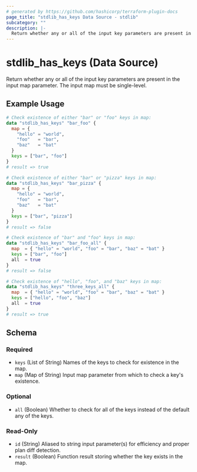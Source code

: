 ```yaml
---
# generated by https://github.com/hashicorp/terraform-plugin-docs
page_title: "stdlib_has_keys Data Source - stdlib"
subcategory: ""
description: |-
  Return whether any or all of the input key parameters are present in the input map parameter. The input map must be single-level.
---
```


# stdlib_has_keys (Data Source)

Return whether any or all of the input key parameters are present in the input map parameter. The input map must be single-level.

## Example Usage

```terraform
# Check existence of either "bar" or "foo" keys in map:
data "stdlib_has_keys" "bar_foo" {
  map = {
    "hello" = "world",
    "foo"   = "bar",
    "baz"   = "bat"
  }
  keys = ["bar", "foo"]
}
# result => true

# Check existence of either "bar" or "pizza" keys in map:
data "stdlib_has_keys" "bar_pizza" {
  map = {
    "hello" = "world",
    "foo"   = "bar",
    "baz"   = "bat"
  }
  keys = ["bar", "pizza"]
}
# result => false

# Check existence of "bar" and "foo" keys in map:
data "stdlib_has_keys" "bar_foo_all" {
  map  = { "hello" = "world", "foo" = "bar", "baz" = "bat" }
  keys = ["bar", "foo"]
  all  = true
}
# result => false

# Check existence of "hello", "foo", and "baz" keys in map:
data "stdlib_has_keys" "three_keys_all" {
  map  = { "hello" = "world", "foo" = "bar", "baz" = "bat" }
  keys = ["hello", "foo", "baz"]
  all  = true
}
# result => true
```

<!-- schema generated by tfplugindocs -->
## Schema

### Required

- `keys` (List of String) Names of the keys to check for existence in the map.
- `map` (Map of String) Input map parameter from which to check a key's existence.

### Optional

- `all` (Boolean) Whether to check for all of the keys instead of the default any of the keys.

### Read-Only

- `id` (String) Aliased to string input parameter(s) for efficiency and proper plan diff detection.
- `result` (Boolean) Function result storing whether the key exists in the map.
